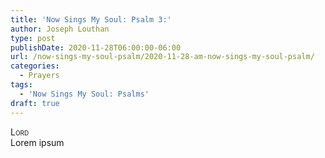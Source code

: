 ```yaml
---
title: 'Now Sings My Soul: Psalm 3:'
author: Joseph Louthan
type: post
publishDate: 2020-11-28T06:00:00-06:00
url: /now-sings-my-soul-psalm/2020-11-28-am-now-sings-my-soul-psalm/
categories:
  - Prayers
tags:
  - 'Now Sings My Soul: Psalms'
draft: true
---
```


</pre>
<div style="font-variant: small-caps;">Lord</div>
Lorem ipsum
</pre>
